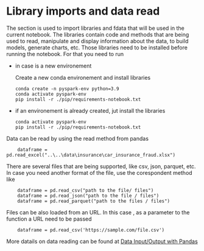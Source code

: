 # Library imports and data read

The section is used to import libraries and fdata that will be used in the current notebook.  The libraries contain code and methods that are being used to read, manipulate and display information about the data, to build models, generate charts, etc.
Those libraries need to be installed before running the notebook. For that you need to run 
 - in case is a new environement 
    
    Create a new conda environement and install libraries
    ```
    conda create -n pyspark-env python=3.9
    conda activate pyspark-env 
    pip install -r ./pip/requirements-notebook.txt
    ```
- if an environement is already created, jut install the libraries
    ```    
    conda activate pyspark-env 
    pip install -r ./pip/requirements-notebook.txt
    ```


Data can be read by using the read method from pandas

        
        dataframe = pd.read_excel("..\..\data\insurance\car_insurance_fraud.xlsx")
        

There are several files that are being supported, like csv, json, parquet, etc. In case you need another format of the file, use the corespondent method like

        dataframe = pd.read_csv("path to the file/ files")
        dataframe = pd.read_json("path to the file / files")
        dataframe = pd.read_parquet("path to the files / files")

Files can be also loaded from an URL. In this case , as a parameter to the function a URL need to be passed

        dataframe = pd.read_csv('https://sample.com/file.csv')

More datails on data reading can be found at [Data Input/Output with Pandas](https://pandas.pydata.org/pandas-docs/stable/reference/io.html)